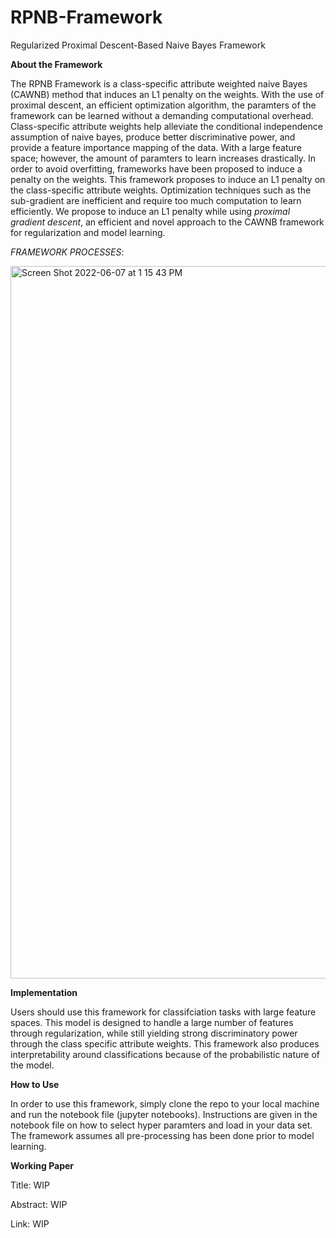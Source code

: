 # RPNB-Framework
Regularized Proximal Descent-Based Naive Bayes Framework


**About the Framework**

The RPNB Framework is a class-specific attribute weighted naive Bayes (CAWNB) method that induces an L1 penalty on the weights. With the use of proximal descent, an efficient optimization algorithm, the paramters of the framework can be learned without a demanding computational overhead. Class-specific attribute weights help alleviate the conditional independence assumption of naive bayes, produce better discriminative power, and provide a feature importance mapping of the data. With a large feature space; however, the amount of paramters to learn increases drastically. In order to avoid overfitting, frameworks have been proposed to induce a penalty on the weights. This framework proposes to induce an L1 penalty on the class-specific attribute weights. Optimization techniques such as the sub-gradient are inefficient and require too much computation to learn efficiently. We propose to induce an L1 penalty while using *proximal gradient descent*, an efficient and novel approach to the CAWNB framework for regularization and model learning.

*FRAMEWORK PROCESSES*:

<img width="1140" alt="Screen Shot 2022-06-07 at 1 15 43 PM" src="https://user-images.githubusercontent.com/59042355/172443629-b1ae684d-a9f7-4a63-8349-8e3736efd821.png">


**Implementation**

Users should use this framework for classifciation tasks with large feature spaces. This model is designed to handle a large number of features through regularization, while still yielding strong discriminatory power through the class specific attribute weights. This framework also produces interpretability around classifications because of the probabilistic nature of the model.  


**How to Use**

In order to use this framework, simply clone the repo to your local machine and run the notebook file (jupyter notebooks). Instructions are given in the notebook file on how to select hyper paramters and load in your data set. The framework assumes all pre-processing has been done prior to model learning.


**Working Paper**

Title: WIP

Abstract: WIP

Link: WIP
